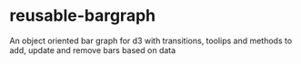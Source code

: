 # reusable-bargraph
An object oriented bar graph for d3 with transitions, toolips and methods to add, update and remove bars based on data
